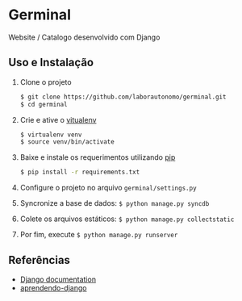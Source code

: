 Germinal
========

Website / Catalogo desenvolvido com Django

Uso e Instalação
----------------

1. Clone o projeto

    ``` sh
    $ git clone https://github.com/laborautonomo/germinal.git
    $ cd germinal
    ``` 

2. Crie e ative o [vitualenv](http://pypi.python.org/pypi/virtualenv)

    ``` sh
    $ virtualenv venv
    $ source venv/bin/activate
    ``` 

3. Baixe e instale os requerimentos utilizando [pip](http://pypi.python.org/pypi/pip)

    ``` sh
    $ pip install -r requirements.txt
    ```

4. Configure o projeto no arquivo `germinal/settings.py`

5. Syncronize a base de dados: `$ python manage.py syncdb`

6. Colete os arquivos estáticos: `$ python manage.py collectstatic`

7. Por fim, execute `$ python manage.py runserver`


Referências
-----------

* [Django documentation](https://docs.djangoproject.com/en/1.6/)
* [aprendendo-django](https://github.com/marinho/aprendendo-django)